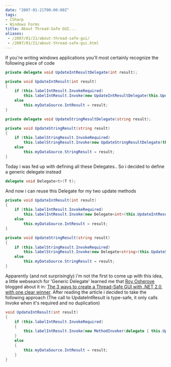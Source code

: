 ```yaml
---
date: "2007-01-21T00:00:00Z"
tags:
- CSharp
- Windows Forms
title: About Thread-Safe GUI...
aliases:
 - /2007/01/21/about-thread-safe-gui/
 - /2007/01/21/about-thread-safe-gui.html
---
```

If you're writing windows applications you'll most certainly recognize the following piece of code

```csharp
private delegate void UpdateIntResultDelegate(int result);

private void UpdateIntResult(int result)
{
	if (this.labelIntResult.InvokeRequired)
		this.labelIntResult.Invoke(new UpdateIntResultDelegate(this.UpdateIntResult), result);
	else
		this.myDataSource.IntResult = result;
}

private delegate void UpdateStringResultDelegate(string result);

private void UpdateStringResult(string result)
{
	if (this.labelStringResult.InvokeRequired)
		this.labelStringResult.Invoke(new UpdateStringResultDelegate(this.UpdateStringResult), result);
	else
		this.myDataSource.StringResult = result;
}
```

Today i was fed up with defining all these Delegates.. So i decided to define a generic delegate instead

```csharp
delegate void Delegate<t>(T t);
```

And now i can reuse this Delegate for my two update methods

```csharp
private void UpdateIntResult(int result)
{
	if (this.labelIntResult.InvokeRequired)
		this.labelIntResult.Invoke(new Delegate<int>(this.UpdateIntResult), result);
	else
		this.myDataSource.IntResult = result;
}

private void UpdateStringResult(string result)
{
	if (this.labelStringResult.InvokeRequired)
		this.labelStringResult.Invoke(new Delegate<string>(this.UpdateStringResult), result);
	else
		this.myDataSource.StringResult = result;
}
```

Apparently (and not surprisingly) i'm not the first to come up with this idea, a little websearch for 'Generic Delegate' learned me that [Roy Osherove](http://weblogs.asp.net/rosherove/default.aspx) blogged about it in: [The 3 ways to create a Thread-Safe GUI with .NET 2.0, with one clear winner](http://weblogs.asp.net/rosherove/archive/2006/03/01/439309.aspx). After reading the article i decided to take the following approach (The call to UpdateIntResult is type-safe, it only calls Invoke when it's required and no duplication)

```csharp
void UpdateIntResult(int result)
{
	if (this.labelIntResult.InvokeRequired)
	{
		this.labelIntResult.Invoke(new MethodInvoker(delegate { this.UpdateIntResult(result); }));
	}
	else
	{
		this.myDataSource.IntResult = result;
	}
}
```
